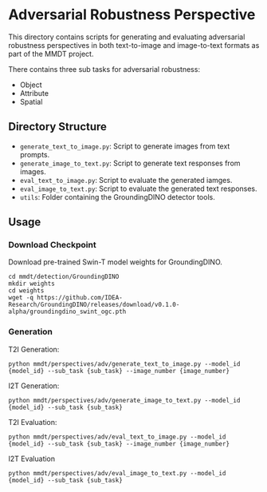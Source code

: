 # Adversarial Robustness Perspective

This directory contains scripts for generating and evaluating adversarial robustness perspectives in both text-to-image and image-to-text formats as part of the MMDT project.

There contains three sub tasks for adversarial robustness: 
- Object 
- Attribute
- Spatial

## Directory Structure

- `generate_text_to_image.py`: Script to generate images from text prompts.
- `generate_image_to_text.py`: Script to generate text responses from images.
- `eval_text_to_image.py`: Script to evaluate the generated iamges.
- `eval_image_to_text.py`: Script to evaluate the generated text responses.
- `utils`: Folder containing the GroundingDINO detector tools.

## Usage
### Download Checkpoint

Download pre-trained Swin-T model weights for GroundingDINO.
```
cd mmdt/detection/GroundingDINO
mkdir weights
cd weights
wget -q https://github.com/IDEA-Research/GroundingDINO/releases/download/v0.1.0-alpha/groundingdino_swint_ogc.pth
```

### Generation

T2I Generation:
```
python mmdt/perspectives/adv/generate_text_to_image.py --model_id {model_id} --sub_task {sub_task} --image_number {image_number}
```

I2T Generation:
```
python mmdt/perspectives/adv/generate_image_to_text.py --model_id {model_id} --sub_task {sub_task}
```

T2I Evaluation:
```
python mmdt/perspectives/adv/eval_text_to_image.py --model_id {model_id} --sub_task {sub_task} --image_number {image_number}
```

I2T Evaluation
```
python mmdt/perspectives/adv/eval_image_to_text.py --model_id {model_id} --sub_task {sub_task}
```